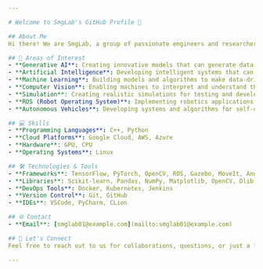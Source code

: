```yaml
---

# Welcome to SmgLab's GitHub Profile 👋

## About Me
Hi there! We are SmgLab, a group of passionate engineers and researchers specializing in `Generative AI, Artificial Intelligence, Machine Learning, Computer Vision, and Autonomous Vehicles`. My work revolves around developing cutting-edge solutions and pushing the boundaries of technology in these exciting fields.

## 🔬 Areas of Interest
- **Generative AI**: Creating innovative models that can generate data, images, text, and more.
- **Artificial Intelligence**: Developing intelligent systems that can learn, adapt, and improve.
- **Machine Learning**: Building models and algorithms to make data-driven decisions.
- **Computer Vision**: Enabling machines to interpret and understand the visual world.
- **Simulation**: Creating realistic simulations for testing and development.
- **ROS (Robot Operating System)**: Implementing robotics applications and managing robotic systems.
- **Autonomous Vehicles**: Developing systems and algorithms for self-driving cars and drones.

## 💻 Skills
- **Programming Languages**: C++, Python
- **Cloud Platforms**: Google Cloud, AWS, Azure
- **Hardware**: GPU, CPU
- **Operating Systems**: Linux

## 🛠️ Technologies & Tools
- **Frameworks**: TensorFlow, PyTorch, OpenCV, ROS, Gazebo, MoveIt, Angular, streamlit, gradio
- **Libraries**: Scikit-learn, Pandas, NumPy, Matplotlib, OpenCV, Dlib
- **DevOps Tools**: Docker, Kubernetes, Jenkins
- **Version Control**: Git, GitHub
- **IDEs**: VSCode, PyCharm, CLion

## 🌐 Contact
- **Email**: [smglab01@example.com](mailto:smglab01@example.com)

## 🤝 Let's Connect
Feel free to reach out to us for collaborations, questions, or just a friendly chat. We are always open to discussing new ideas and exploring exciting opportunities in the field of AI and technology.

---
```


